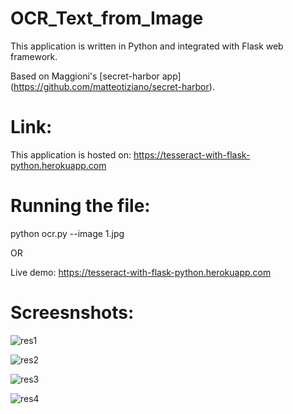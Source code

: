 # OCR_Text_from_Image

This application is written in Python and integrated with Flask web framework.

Based on Maggioni's [secret-harbor app] (https://github.com/matteotiziano/secret-harbor).

# Link:

This application is hosted on: https://tesseract-with-flask-python.herokuapp.com

# Running the file:

python ocr.py --image 1.jpg

OR

Live demo: https://tesseract-with-flask-python.herokuapp.com

# Screesnshots:

![res1](https://user-images.githubusercontent.com/61036755/100515014-0fe73780-312e-11eb-9213-063272571af4.png)

![res2](https://user-images.githubusercontent.com/61036755/100515017-12499180-312e-11eb-8577-c5b6a16d162a.png)

![res3](https://user-images.githubusercontent.com/61036755/100515019-137abe80-312e-11eb-87d4-74ff87be2f25.png)

![res4](https://user-images.githubusercontent.com/61036755/100515020-15448200-312e-11eb-90e3-c38c0f380ca1.png)

